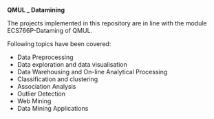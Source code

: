**QMUL _ Datamining**

The projects implemented in this repository are in line with the module ECS766P-Dataming of QMUL.

Following topics have been covered:
- Data Preprocessing
- Data exploration and data visualisation
- Data Warehousing and On-line Analytical Processing
- Classification and clustering
- Association Analysis
- Outlier Detection
- Web Mining
- Data Mining Applications
